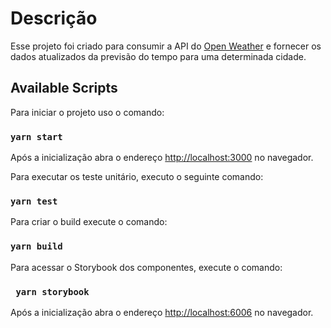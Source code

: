 # Descrição
Esse projeto foi criado para consumir a API do  [Open Weather](https://openweathermap.org/api) e fornecer os dados atualizados da previsão do tempo para uma determinada cidade.


## Available Scripts

Para iniciar o projeto uso o comando:

### `yarn start`


Após a inicialização abra o endereço [http://localhost:3000](http://localhost:3000) no navegador.

Para executar os teste unitário, executo o seguinte comando:

### `yarn test`

Para criar o build execute o comando:

### `yarn build`

Para acessar o Storybook dos componentes, execute o comando:

### ` yarn storybook`

Após a inicialização abra o endereço [http://localhost:6006](http://localhost:6006) no navegador.


